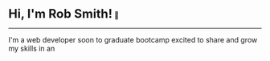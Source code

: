 <font size= "5">**Hi, I'm Rob Smith!**</font> :wave:
<hr>

I'm a web developer soon to graduate bootcamp excited to share and grow my skills in an 
